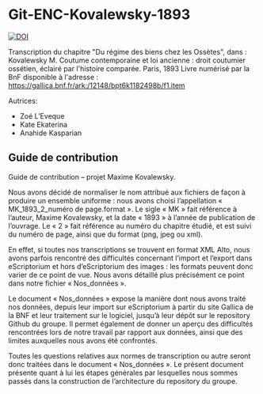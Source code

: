 # Git-ENC-Kovalewsky-1893

[![DOI](https://zenodo.org/badge/437243612.svg)](https://zenodo.org/badge/latestdoi/437243612)

Transcription du chapitre "Du régime des biens chez les Ossètes",
dans : Kovalewsky M. Coutume contemporaine et loi ancienne : droit coutumier ossétien, éclairé par l'histoire comparée. Paris, 1893 
Livre numérisé par la BnF disponible à l'adresse : https://gallica.bnf.fr/ark:/12148/bpt6k1182498b/f1.item

Autrices:

- Zoé L’Eveque
- Kate Ekaterina
- Anahide Kasparian

## Guide de contribution

Guide de contribution – projet Maxime Kovalewsky. 

Nous avons décidé de normaliser le nom attribué aux fichiers de façon à produire un ensemble uniforme : nous avons choisi l’appellation « MK_1893_2_numéro de page.format ». Le sigle « MK » fait référence à l’auteur, Maxime Kovalewsky, et la date « 1893 » à l’année de publication de l’ouvrage. Le « 2 » fait référence au numéro du chapitre étudié, et est suivi du numéro de page, ainsi que du format (png, jpeg ou xml). 

En effet, si toutes nos transcriptions se trouvent en format XML Alto, nous avons parfois rencontré des difficultés concernant l’import et l’export dans eScriptorium et hors d’eScriptorium des images : les formats peuvent donc varier de ce point de vue. Nous avons détaillé plus précisément ce point dans notre fichier « Nos_données ».  

Le document « Nos_données » expose la manière dont nous avons traité nos données, depuis leur import sur eScriptorium à partir du site Gallica de la BNF et leur traitement sur le logiciel, jusqu’à leur dépôt sur le repository Github du groupe. Il permet également de donner un aperçu des difficultés rencontrées lors de notre travail par rapport aux données, ainsi que des limites auxquelles nous avons été confrontés. 

Toutes les questions relatives aux normes de transcription ou autre seront donc traitées dans le document « Nos_données ». Le présent document présente quant à lui les étapes générales par lesquelles nous sommes passés dans la construction de l’architecture du repository du groupe. 
